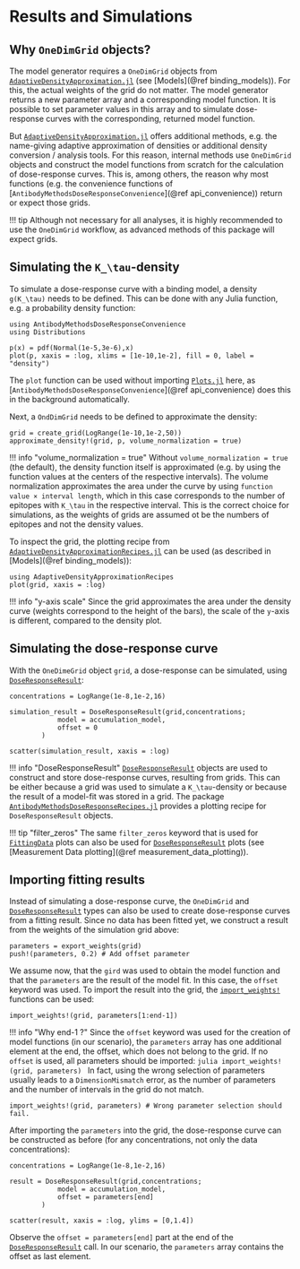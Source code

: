 # Results and Simulations

## Why `OneDimGrid` objects?

The model generator requires a `OneDimGrid` objects from [`AdaptiveDensityApproximation.jl`](https://antibodypackages.github.io/AdaptiveDensityApproximation-documentation/) (see [Models](@ref binding_models)). For this, the actual weights of the grid do not matter. The model generator returns a new parameter array and a corresponding model function. It is possible to set parameter values in this array and to simulate dose-response curves with the corresponding, returned model function.

But [`AdaptiveDensityApproximation.jl`](https://antibodypackages.github.io/AdaptiveDensityApproximation-documentation/) offers additional methods, e.g. the name-giving adaptive approximation of densities or additional density conversion / analysis tools. For this reason, internal methods use `OneDimGrid` objects and construct the model functions from scratch for the calculation of dose-response curves. This is, among others, the reason why most functions (e.g. the convenience functions of [`AntibodyMethodsDoseResponseConvenience`](@ref api_convenience)) return or expect those grids. 


!!! tip
	Although not necessary for all analyses, it is highly recommended to use the `OneDimGrid` workflow, as advanced methods of this package will expect grids.


## Simulating the ``K_\tau``-density

To simulate a dose-response curve with a binding model, a density ``g(K_\tau)`` needs to be defined. This can be done with any Julia function, e.g. a probability density function:

```@example ResultsAndSimulations
using AntibodyMethodsDoseResponseConvenience
using Distributions

p(x) = pdf(Normal(1e-5,3e-6),x)
plot(p, xaxis = :log, xlims = [1e-10,1e-2], fill = 0, label = "density")
```
The `plot` function can be used without importing [`Plots.jl`](https://docs.juliaplots.org/stable/) here, as [`AntibodyMethodsDoseResponseConvenience`](@ref api_convenience) does this in the background automatically.

Next, a `OndDimGrid` needs to be defined to approximate the density:

```@example ResultsAndSimulations
grid = create_grid(LogRange(1e-10,1e-2,50))
approximate_density!(grid, p, volume_normalization = true)
```

!!! info "volume_normalization = true"
	Without `volume_normalization = true` (the default), the density function itself is approximated (e.g. by using the function values at the centers of the respective intervals). The volume normalization approximates the area under the curve by using `function value × interval length`, which in this case corresponds to the number of epitopes with ``K_\tau`` in the respective interval. This is the correct choice for simulations, as the weights of grids are assumed ot be the numbers of epitopes and not the density values.

To inspect the grid, the plotting recipe from [`AdaptiveDensityApproximationRecipes.jl`](https://antibodypackages.github.io/AdaptiveDensityApproximation-documentation/plotting_basics/) can be used (as described in [Models](@ref binding_models)):


```@example ResultsAndSimulations
using AdaptiveDensityApproximationRecipes
plot(grid, xaxis = :log)
```

!!! info "y-axis scale"
	Since the grid approximates the area under the density curve (weights correspond to the height of the bars), the scale of the ``y``-axis is different, compared to the density plot.



## Simulating the dose-response curve

With the `OneDimeGrid` object `grid`, a dose-response can be simulated, using [`DoseResponseResult`](@ref):

```@example ResultsAndSimulations
concentrations = LogRange(1e-8,1e-2,16)

simulation_result = DoseResponseResult(grid,concentrations; 
			model = accumulation_model, 
			offset = 0
		)

scatter(simulation_result, xaxis = :log)
```

!!! info "DoseResponseResult"
	[`DoseResponseResult`](@ref) objects are used to construct and store dose-response curves, resulting from grids. This can be either because a grid was used to simulate a ``K_\tau``-density or because the result of a model-fit was stored in a grid. The package [`AntibodyMethodsDoseResponseRecipes.jl`](https://github.com/AntibodyPackages/AntibodyMethodsDoseResponseRecipes.jl) provides a plotting recipe for `DoseResponseResult` objects.

!!! tip "filter_zeros"
	The same `filter_zeros` keyword that is used for [`FittingData`](https://antibodypackages.github.io/FittingObjectiveFunctions-documentation/API/#FittingObjectiveFunctions.FittingData) plots can also be used for [`DoseResponseResult`](@ref) plots (see [Measurement Data plotting](@ref measurement_data_plotting)).

## Importing fitting results

Instead of simulating a dose-response curve, the `OneDimGrid` and [`DoseResponseResult`](@ref) types can also be used to create dose-response curves from a fitting result. Since no data has been fitted yet, we construct a result from the weights of the simulation grid above:

```@example ResultsAndSimulations
parameters = export_weights(grid)
push!(parameters, 0.2) # Add offset parameter
```

We assume now, that the `gird` was used to obtain the model function and that the `parameters` are the result of the model fit. In this case, the `offset` keyword was used. To import the result into the grid, the [`import_weights!`](https://antibodypackages.github.io/AdaptiveDensityApproximation-documentation/api/#AdaptiveDensityApproximation.import_weights!) functions can be used:

```@example ResultsAndSimulations
import_weights!(grid, parameters[1:end-1])
```

!!! info "Why end-1 ?"
	Since the `offset` keyword was used for the creation of model functions (in our scenario), the `parameters` array has one additional element at the end, the offset, which does not belong to the grid. If no `offset` is used, all parameters should be imported:
	```julia
	import_weights!(grid, parameters)
	```
	In fact, using the wrong selection of parameters usually leads to a `DimensionMismatch` error, as the number of parameters and the number of intervals in the grid do not match.


```@repl ResultsAndSimulations
import_weights!(grid, parameters) # Wrong parameter selection should fail.
```

After importing the `parameters` into the grid, the dose-response curve can be constructed as before (for any concentrations, not only the data concentrations):


```@example ResultsAndSimulations
concentrations = LogRange(1e-8,1e-2,16)

result = DoseResponseResult(grid,concentrations; 
			model = accumulation_model, 
			offset = parameters[end]
		)

scatter(result, xaxis = :log, ylims = [0,1.4])
```
Observe the `offset = parameters[end]` part at the end of the [`DoseResponseResult`](@ref) call. In our scenario, the `parameters` array contains the offset as last element.


